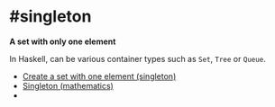 # #singleton

**A set with only one element**

In Haskell, can be various container types such as `Set`, `Tree` or `Queue`.

- [Create a set with one element (singleton)](https://haskell-containers.readthedocs.io/en/latest/set.html#create-a-set-with-one-element-singleton "Permalink to this headline")
- [Singleton (mathematics)](https://en.wikipedia.org/wiki/Singleton_(mathematics))
- 
